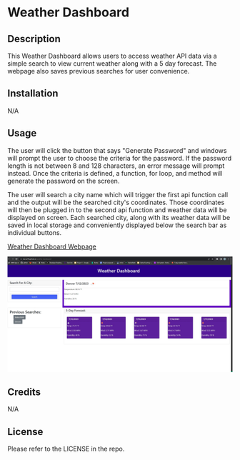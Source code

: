 # Weather Dashboard


## Description

This Weather Dashboard allows users to access weather API data via a simple search to view current weather along with a 5 day forecast. The webpage also saves previous searches for user convenience.

## Installation

N/A

## Usage

The user will click the button that says "Generate Password" and windows will prompt the user to choose the criteria for the password. If the password length is not between 8 and 128 characters, an error message will prompt instead. Once the criteria is defined, a function, for loop, and method will generate the password on the screen.

The user will search a city name which will trigger the first api function call and the output will be the searched city's coordinates. Those coordinates will then be plugged in to the second api function and weather data will be displayed on screen. Each searched city, along with its weather data will be saved in local storage and conveniently displayed below the search bar as individual buttons.

[Weather Dashboard Webpage](https://barcar95.github.io/weather-dashboard/)

![Webpage screenshot](assets/images/weather-dashboard-webpage.jpg)

## Credits

N/A

## License

Please refer to the LICENSE in the repo.

